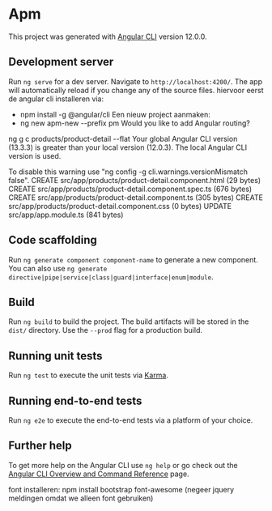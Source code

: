 # Apm

This project was generated with [Angular CLI](https://github.com/angular/angular-cli) version 12.0.0.

## Development server

Run `ng serve` for a dev server. Navigate to `http://localhost:4200/`. The app will automatically reload if you change any of the source files.
hiervoor eerst de angular cli installeren via: 
- npm install -g @angular/cli
Een nieuw project aanmaken:
- ng new apm-new --prefix pm
Would you like to add Angular routing?

ng g c products/product-detail --flat
Your global Angular CLI version (13.3.3) is greater than your local version (12.0.3). The local Angular CLI version is used.

To disable this warning use "ng config -g cli.warnings.versionMismatch false".
CREATE src/app/products/product-detail.component.html (29 bytes)
CREATE src/app/products/product-detail.component.spec.ts (676 bytes)
CREATE src/app/products/product-detail.component.ts (305 bytes)
CREATE src/app/products/product-detail.component.css (0 bytes)
UPDATE src/app/app.module.ts (841 bytes)


## Code scaffolding

Run `ng generate component component-name` to generate a new component. You can also use `ng generate directive|pipe|service|class|guard|interface|enum|module`.

## Build

Run `ng build` to build the project. The build artifacts will be stored in the `dist/` directory. Use the `--prod` flag for a production build.

## Running unit tests

Run `ng test` to execute the unit tests via [Karma](https://karma-runner.github.io).

## Running end-to-end tests

Run `ng e2e` to execute the end-to-end tests via a platform of your choice.

## Further help

To get more help on the Angular CLI use `ng help` or go check out the [Angular CLI Overview and Command Reference](https://angular.io/cli) page.

font installeren:
npm install bootstrap font-awesome (negeer jquery meldingen omdat we alleen font gebruiken)
